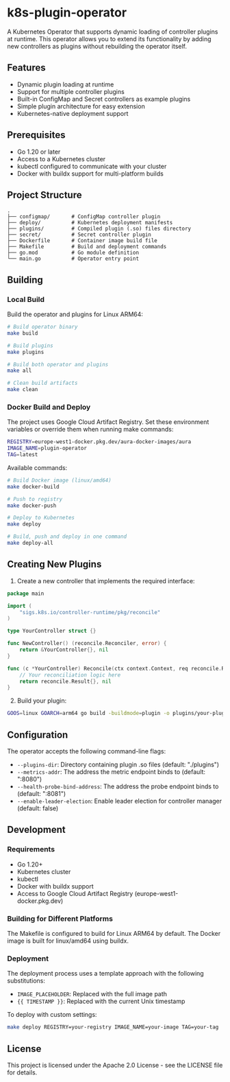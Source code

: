 # k8s-plugin-operator

A Kubernetes Operator that supports dynamic loading of controller plugins at runtime. This operator allows you to extend its functionality by adding new controllers as plugins without rebuilding the operator itself.

## Features

- Dynamic plugin loading at runtime
- Support for multiple controller plugins
- Built-in ConfigMap and Secret controllers as example plugins
- Simple plugin architecture for easy extension
- Kubernetes-native deployment support

## Prerequisites

- Go 1.20 or later
- Access to a Kubernetes cluster
- kubectl configured to communicate with your cluster
- Docker with buildx support for multi-platform builds

## Project Structure

```
.
├── configmap/       # ConfigMap controller plugin
├── deploy/          # Kubernetes deployment manifests
├── plugins/         # Compiled plugin (.so) files directory
├── secret/          # Secret controller plugin
├── Dockerfile       # Container image build file
├── Makefile         # Build and deployment commands
├── go.mod           # Go module definition
└── main.go          # Operator entry point
```

## Building

### Local Build

Build the operator and plugins for Linux ARM64:

```bash
# Build operator binary
make build

# Build plugins
make plugins

# Build both operator and plugins
make all

# Clean build artifacts
make clean
```

### Docker Build and Deploy

The project uses Google Cloud Artifact Registry. Set these environment variables or override them when running make commands:

```bash
REGISTRY=europe-west1-docker.pkg.dev/aura-docker-images/aura
IMAGE_NAME=plugin-operator
TAG=latest
```

Available commands:

```bash
# Build Docker image (linux/amd64)
make docker-build

# Push to registry
make docker-push

# Deploy to Kubernetes
make deploy

# Build, push and deploy in one command
make deploy-all
```

## Creating New Plugins

1. Create a new controller that implements the required interface:

```go
package main

import (
    "sigs.k8s.io/controller-runtime/pkg/reconcile"
)

type YourController struct {}

func NewController() (reconcile.Reconciler, error) {
    return &YourController{}, nil
}

func (c *YourController) Reconcile(ctx context.Context, req reconcile.Request) (reconcile.Result, error) {
    // Your reconciliation logic here
    return reconcile.Result{}, nil
}
```

2. Build your plugin:
```bash
GOOS=linux GOARCH=arm64 go build -buildmode=plugin -o plugins/your-plugin.so your-plugin.go
```

## Configuration

The operator accepts the following command-line flags:

- `--plugins-dir`: Directory containing plugin .so files (default: "./plugins")
- `--metrics-addr`: The address the metric endpoint binds to (default: ":8080")
- `--health-probe-bind-address`: The address the probe endpoint binds to (default: ":8081")
- `--enable-leader-election`: Enable leader election for controller manager (default: false)

## Development

### Requirements

- Go 1.20+
- Kubernetes cluster
- kubectl
- Docker with buildx support
- Access to Google Cloud Artifact Registry (europe-west1-docker.pkg.dev)

### Building for Different Platforms

The Makefile is configured to build for Linux ARM64 by default. The Docker image is built for linux/amd64 using buildx.

### Deployment

The deployment process uses a template approach with the following substitutions:
- `IMAGE_PLACEHOLDER`: Replaced with the full image path
- `{{ TIMESTAMP }}`: Replaced with the current Unix timestamp

To deploy with custom settings:
```bash
make deploy REGISTRY=your-registry IMAGE_NAME=your-image TAG=your-tag
```

## License

This project is licensed under the Apache 2.0 License - see the LICENSE file for details.
